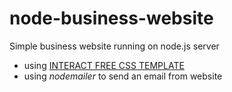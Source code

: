 # node-business-website

Simple business website running on node.js server

- using [INTERACT FREE CSS TEMPLATE](https://www.free-css.com/free-css-templates/page234/interact)
- using *nodemailer* to send an email from website
